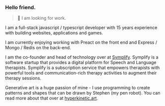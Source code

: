 ### Hello friend.

> 🍺 I am looking for work.

I am a full-stack javascript / typescript developer with 15 years experience with building websites, applications and games. 

I am currently enjoying working with Preact on the front end and Express / Mongo / Redis on the back-end.

I am the co-founder and head of technology over at [Symplify](https://www.symplify.co.uk). Symplify is a software startup that provides a digital platform for Speech and Language therapists. Symplify is a subscription service that empowers therapists with powerful tools and communication-rich therapy activities to augment their therapy sessions.

Generative art is a huge passion of mine - I use programming to create patterns and shapes that can be drawn by Stephen (my pen robot). You can read more about that over at [hyperkinetic.art](https://www.hyperkinetic.art).

